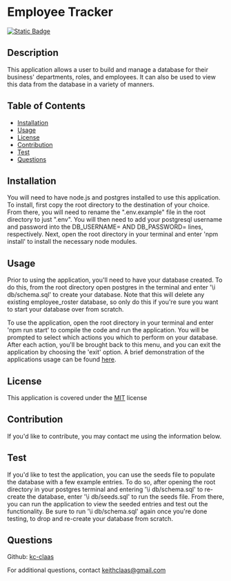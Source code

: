# Employee Tracker
[![Static Badge](https://img.shields.io/badge/License-MIT-blue)](./LICENSE)
## Description
This application allows a user to build and manage a database for their business' departments, roles, and employees. It can also be used to view this  data from the database in a variety of manners.

## Table of Contents
- [Installation](#installation)
- [Usage](#usage)
- [License](#license)
- [Contribution](#contribution)
- [Test](#test)
- [Questions](#questions)

## Installation
You will need to have node.js and postgres installed to use this application. To install, first copy the root directory to the destination of your choice. From there, you will need to rename the ".env.example" file in the root directory to just ".env". You will then need to add your postgresql username and password into the DB_USERNAME= AND DB_PASSWORD= lines, respectively. Next, open the root directory in your terminal and enter 'npm install' to install the necessary node modules.

## Usage
Prior to using the application, you'll need to have your database created. To do this, from the root directory open postgres in the terminal and enter '\i db/schema.sql' to create your database. Note that this will delete any existing employee_roster database, so only do this if you're sure you want to start your database over from scratch. 

To use the application, open the root directory in your terminal and enter 'npm run start' to compile the code and run the application. You will be prompted to select which actions you which to perform on your database. After each action, you'll be brought back to this menu, and you can exit the application by choosing the 'exit' option. A brief demonstration of the applications usage can be found [here](https://drive.google.com/file/d/1MvFeF2tk6K2vIwh_UlDnTtdCF_VylkkQ/view).

## License
This application is covered under the [MIT](./LICENSE) license

## Contribution
If you'd like to contribute, you may contact me using the information below.

## Test
If you'd like to test the application, you can use the seeds file to populate the database with a few example entries. To do so, after opening the root directory in your postgres terminal and entering '\i db/schema.sql' to re-create the database, enter '\i db/seeds.sql' to run the seeds file. From there, you can run the application to view the seeded entries and test out the functionality. Be sure to run '\i db/schema.sql' again once you're done testing, to drop and re-create your database from scratch.

## Questions
Github: [kc-claas](https://github.com/kc-claas)

For additional questions, contact keithclaas@gmail.com
